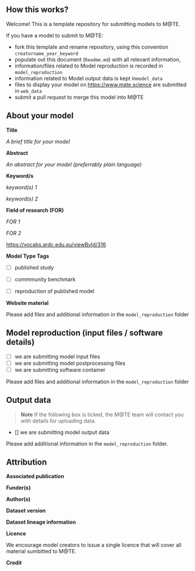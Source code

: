 How this works?
-----

Welcome! This is a template repository for submitting models to M@TE. 

If you have a model to submit to M@TE:

* fork this template and rename repository, using this convention `creatorname_year_keyword`
* populate out this document (`Readme.md`) with all relevant information,
* information/files related to Model reproduction is recorded in `model_reproduction`
* information related to Model output data is kept in`model_data`
* files to display your model on <https://www.mate.science> are submitted in `web_data`
* submit a pull request to merge this model into M@TE

About your model
-----


**Title**

_A brief title for your model_

**Abstract**

_An abstract for your model (preferrably plain language)_

**Keyword/s**

_keyword(s) 1_

_keyword(s) 2_

**Field of research (FOR)**

_FOR 1_

_FOR 2_

<https://vocabs.ardc.edu.au/viewById/316>

**Model  Type Tags**

- [ ] published study
- [ ] commmunity benchmark
- [ ] reproduction of published model


**Website material**

Please add files and additional information in the `model_reproduction` folder

Model reproduction (input files / software details)
-----

- [ ] we are submitting model input files
- [ ] we are submitting model postprocessing files
- [ ] we are submitting software container

Please add files and additional information in the `model_reproduction` folder

Output data
-----

> **Note**
> If the following box is ticked, the M@TE team will contact you with details for uploading data.

- [] we are submitting model output data

Please add additional information in the `model_reproduction` folder. 


Attribution
-----

**Associated publication**

**Funder(s)**

**Author(s)**

**Dataset version**

**Dataset lineage information**

**Licence**

We encourage model creators to issue a single licence that will cover all material sumbitted to M@TE.

**Credit**
